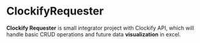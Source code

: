# ClockifyRequester

**Clockify Requester** is small integrator project with Clockify API, which will handle basic CRUD operations and future data **visualization** in excel.
